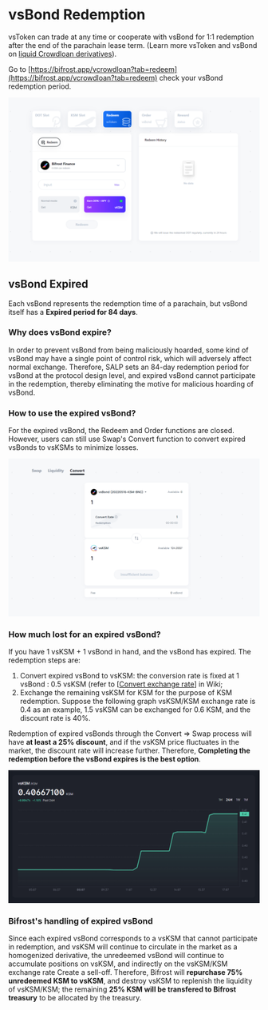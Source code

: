 # vsBond Redemption

vsToken can trade at any time or cooperate with vsBond for 1:1 redemption after the end of the parachain lease term. (Learn more vsToken and vsBond on [liquid Crowdloan derivatives](https://wiki.bifrost.finance/getting-started/understanding-bifrost/liquid-crowdloan-derivative)).

Go to [https://bifrost.app/vcrowdloan?tab=redeem](https://bifrost.app/vcrowdloan?tab=redeem) check your vsBond redemption period.

![](<../../../.gitbook/assets/image (10).png>)

## vsBond Expired

Each vsBond represents the redemption time of a parachain, but vsBond itself has a **Expired period for 84 days**.

### Why does vsBond expire?

In order to prevent vsBond from being maliciously hoarded, some kind of vsBond may have a single point of control risk, which will adversely affect normal exchange. Therefore, SALP sets an 84-day redemption period for vsBond at the protocol design level, and expired vsBond cannot participate in the redemption, thereby eliminating the motive for malicious hoarding of vsBond.

### How to use the expired vsBond?

For the expired vsBond, the Redeem and Order functions are closed. However, users can still use Swap's Convert function to convert expired vsBonds to vsKSMs to minimize losses.

![](<../../../.gitbook/assets/Untitled (9).png>)



### How much lost for an expired vsBond?

If you have 1 vsKSM + 1 vsBond in hand, and the vsBond has expired. The redemption steps are:

1. Convert expired vsBond to vsKSM: the conversion rate is fixed at 1 vsBond : 0.5 vsKSM (refer to \[[Convert exchange rate](https://wiki.bifrost.finance/learn/guides/dapp/swap-convert#convert-rate-matrix)] in Wiki;
2. Exchange the remaining vsKSM for KSM for the purpose of KSM redemption. Suppose the following graph vsKSM/KSM exchange rate is 0.4 as an example, 1.5 vsKSM can be exchanged for 0.6 KSM, and the discount rate is 40%.

Redemption of expired vsBonds through the Convert ⇒ Swap process will have **at least a 25% discount**, and if the vsKSM price fluctuates in the market, the discount rate will increase further. Therefore, **Completing the redemption before the vsBond expires is the best option**.

![](<../../../.gitbook/assets/Untitled (10).png>)

### Bifrost's handling of expired vsBond

Since each expired vsBond corresponds to a vsKSM that cannot participate in redemption, and vsKSM will continue to circulate in the market as a homogenized derivative, the unredeemed vsBond will continue to accumulate positions on vsKSM, and indirectly on the vsKSM/KSM exchange rate Create a sell-off. Therefore, Bifrost will **repurchase 75% unredeemed KSM to vsKSM**, and destroy vsKSM to replenish the liquidity of vsKSM/KSM; the remaining **25% KSM will be transfered to Bifrost treasury** to be allocated by the treasury.

